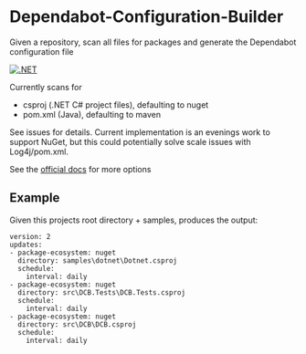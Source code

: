 # Dependabot-Configuration-Builder
Given a repository, scan all files for packages and generate the Dependabot configuration file

[![.NET](https://github.com/samsmithnz/Dependabot-Configuration-Builder/actions/workflows/dotnet.yml/badge.svg)](https://github.com/samsmithnz/Dependabot-Configuration-Builder/actions/workflows/dotnet.yml)

Currently scans for
- csproj (.NET C# project files), defaulting to nuget
- pom.xml (Java), defaulting to maven

See issues for details. Current implementation is an evenings work to support NuGet, but this could potentially solve scale issues with Log4j/pom.xml.

See the [official docs](https://docs.github.com/en/code-security/supply-chain-security/keeping-your-dependencies-updated-automatically/configuration-options-for-dependency-updates) for more options

## Example

Given this projects root directory + samples, produces the output:
```
version: 2
updates:
- package-ecosystem: nuget
  directory: samples\dotnet\Dotnet.csproj
  schedule:
    interval: daily
- package-ecosystem: nuget
  directory: src\DCB.Tests\DCB.Tests.csproj
  schedule:
    interval: daily
- package-ecosystem: nuget
  directory: src\DCB\DCB.csproj
  schedule:
    interval: daily
```
